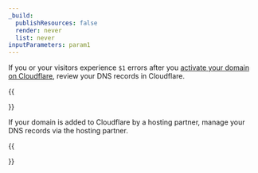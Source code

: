 ```yaml
---
_build:
  publishResources: false
  render: never
  list: never
inputParameters: param1
---
```


If you or your visitors experience `$1` errors after you [activate your domain on Cloudflare](/dns/zone-setups/full-setup/setup/), review your DNS records in Cloudflare.

{{<Aside type="note">}}

If your domain is added to Cloudflare by a hosting partner, manage your DNS records via the hosting partner.

{{</Aside>}}